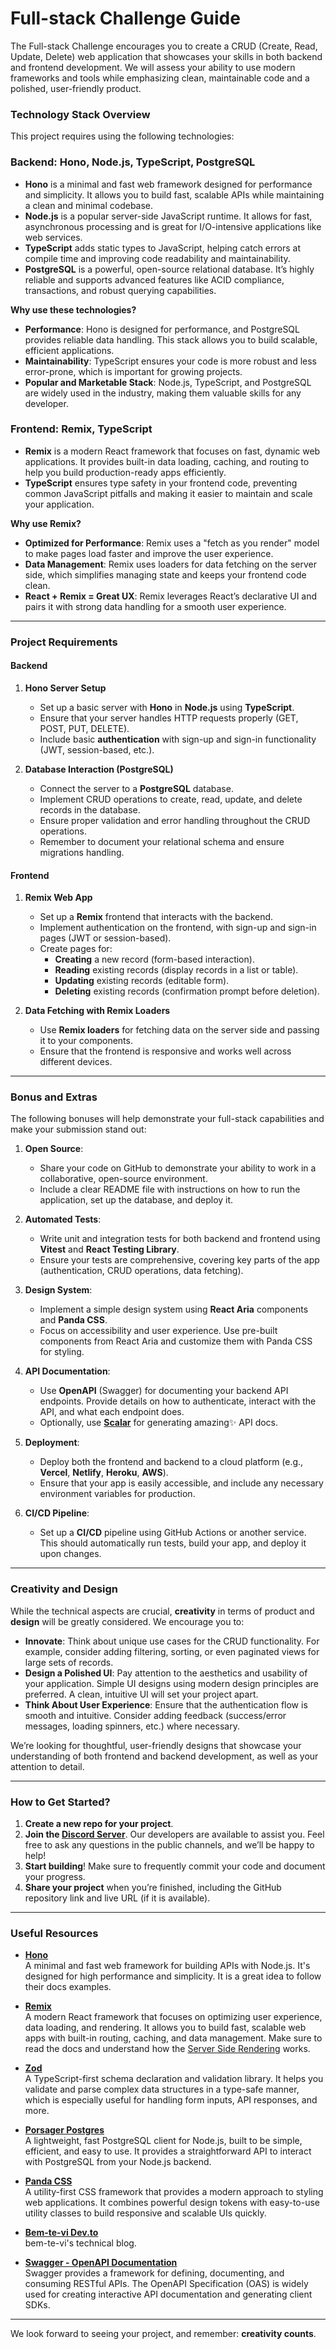 # Full-stack Challenge Guide

The Full-stack Challenge encourages you to create a CRUD (Create, Read, Update, Delete) web application that showcases your skills in both backend and frontend development. We will assess your ability to use modern frameworks and tools while emphasizing clean, maintainable code and a polished, user-friendly product.

### **Technology Stack Overview**
This project requires using the following technologies:

### Backend: **Hono, Node.js, TypeScript, PostgreSQL**
- **Hono** is a minimal and fast web framework designed for performance and simplicity. It allows you to build fast, scalable APIs while maintaining a clean and minimal codebase.
- **Node.js** is a popular server-side JavaScript runtime. It allows for fast, asynchronous processing and is great for I/O-intensive applications like web services.
- **TypeScript** adds static types to JavaScript, helping catch errors at compile time and improving code readability and maintainability.
- **PostgreSQL** is a powerful, open-source relational database. It’s highly reliable and supports advanced features like ACID compliance, transactions, and robust querying capabilities.

**Why use these technologies?**
- **Performance**: Hono is designed for performance, and PostgreSQL provides reliable data handling. This stack allows you to build scalable, efficient applications.
- **Maintainability**: TypeScript ensures your code is more robust and less error-prone, which is important for growing projects.
- **Popular and Marketable Stack**: Node.js, TypeScript, and PostgreSQL are widely used in the industry, making them valuable skills for any developer.

### **Frontend: Remix, TypeScript**
- **Remix** is a modern React framework that focuses on fast, dynamic web applications. It provides built-in data loading, caching, and routing to help you build production-ready apps efficiently.
- **TypeScript** ensures type safety in your frontend code, preventing common JavaScript pitfalls and making it easier to maintain and scale your application.

**Why use Remix?**
- **Optimized for Performance**: Remix uses a "fetch as you render" model to make pages load faster and improve the user experience.
- **Data Management**: Remix uses loaders for data fetching on the server side, which simplifies managing state and keeps your frontend code clean.
- **React + Remix = Great UX**: Remix leverages React’s declarative UI and pairs it with strong data handling for a smooth user experience.

---

### **Project Requirements**

#### **Backend**

1. **Hono Server Setup**
   - Set up a basic server with **Hono** in **Node.js** using **TypeScript**.
   - Ensure that your server handles HTTP requests properly (GET, POST, PUT, DELETE).
   - Include basic **authentication** with sign-up and sign-in functionality (JWT, session-based, etc.).

2. **Database Interaction (PostgreSQL)**
   - Connect the server to a **PostgreSQL** database.
   - Implement CRUD operations to create, read, update, and delete records in the database.
   - Ensure proper validation and error handling throughout the CRUD operations.
   - Remember to document your relational schema and ensure migrations handling.

#### **Frontend**

1. **Remix Web App**
   - Set up a **Remix** frontend that interacts with the backend.
   - Implement authentication on the frontend, with sign-up and sign-in pages (JWT or session-based).
   - Create pages for:
     - **Creating** a new record (form-based interaction).
     - **Reading** existing records (display records in a list or table).
     - **Updating** existing records (editable form).
     - **Deleting** existing records (confirmation prompt before deletion).

2. **Data Fetching with Remix Loaders**
   - Use **Remix loaders** for fetching data on the server side and passing it to your components.
   - Ensure that the frontend is responsive and works well across different devices.

---

### **Bonus and Extras**

The following bonuses will help demonstrate your full-stack capabilities and make your submission stand out:

1. **Open Source**:
   - Share your code on GitHub to demonstrate your ability to work in a collaborative, open-source environment.
   - Include a clear README file with instructions on how to run the application, set up the database, and deploy it.

2. **Automated Tests**:
   - Write unit and integration tests for both backend and frontend using **Vitest** and **React Testing Library**.
   - Ensure your tests are comprehensive, covering key parts of the app (authentication, CRUD operations, data fetching).

3. **Design System**:
   - Implement a simple design system using **React Aria** components and **Panda CSS**.
   - Focus on accessibility and user experience. Use pre-built components from React Aria and customize them with Panda CSS for styling.

4. **API Documentation**:
   - Use **OpenAPI** (Swagger) for documenting your backend API endpoints. Provide details on how to authenticate, interact with the API, and what each endpoint does.
   - Optionally, use **[Scalar](https://github.com/scalar/scalar)** for generating amazing✨ API docs.

5. **Deployment**:
   - Deploy both the frontend and backend to a cloud platform (e.g., **Vercel**, **Netlify**, **Heroku**, **AWS**).
   - Ensure that your app is easily accessible, and include any necessary environment variables for production.

6. **CI/CD Pipeline**:
   - Set up a **CI/CD** pipeline using GitHub Actions or another service. This should automatically run tests, build your app, and deploy it upon changes.

---

### **Creativity and Design**

While the technical aspects are crucial, **creativity** in terms of product and **design** will be greatly considered. We encourage you to:

- **Innovate**: Think about unique use cases for the CRUD functionality. For example, consider adding filtering, sorting, or even paginated views for large sets of records.
- **Design a Polished UI**: Pay attention to the aesthetics and usability of your application. Simple UI designs using modern design principles are preferred. A clean, intuitive UI will set your project apart.
- **Think About User Experience**: Ensure that the authentication flow is smooth and intuitive. Consider adding feedback (success/error messages, loading spinners, etc.) where necessary.
  
We’re looking for thoughtful, user-friendly designs that showcase your understanding of both frontend and backend development, as well as your attention to detail.

---

### **How to Get Started?**

1. **Create a new repo for your project**.
2. **Join the [Discord Server](https://discord.gg/vM5fXyUs)**. Our developers are available to assist you. Feel free to ask any questions in the public channels, and we’ll be happy to help!
3. **Start building**! Make sure to frequently commit your code and document your progress.
4. **Share your project** when you’re finished, including the GitHub repository link and live URL (if it is available).

---

### **Useful Resources**

- **[Hono](https://hono.dev/)**  
  A minimal and fast web framework for building APIs with Node.js. It's designed for high performance and simplicity. It is a great idea to follow their docs examples.

- **[Remix](https://remix.run/)**  
  A modern React framework that focuses on optimizing user experience, data loading, and rendering. It allows you to build fast, scalable web apps with built-in routing, caching, and data management. Make sure to read the docs and understand how the [Server Side Rendering](https://remix.run/docs/en/main/discussion/introduction) works.

- **[Zod](https://zod.dev/)**  
  A TypeScript-first schema declaration and validation library. It helps you validate and parse complex data structures in a type-safe manner, which is especially useful for handling form inputs, API responses, and more.

- **[Porsager Postgres](https://github.com/porsager/postgres)**  
  A lightweight, fast PostgreSQL client for Node.js, built to be simple, efficient, and easy to use. It provides a straightforward API to interact with PostgreSQL from your Node.js backend.

- **[Panda CSS](https://panda-css.com/)**  
  A utility-first CSS framework that provides a modern approach to styling web applications. It combines powerful design tokens with easy-to-use utility classes to build responsive and scalable UIs quickly.

- **[Bem-te-vi Dev.to](https://dev.to/bem-te-vi)**  
  bem-te-vi's technical blog.

- **[Swagger - OpenAPI Documentation](https://swagger.io/docs/specification/v3_0/about/)**  
  Swagger provides a framework for defining, documenting, and consuming RESTful APIs. The OpenAPI Specification (OAS) is widely used for creating interactive API documentation and generating client SDKs.

---

We look forward to seeing your project, and remember: **creativity counts**.
